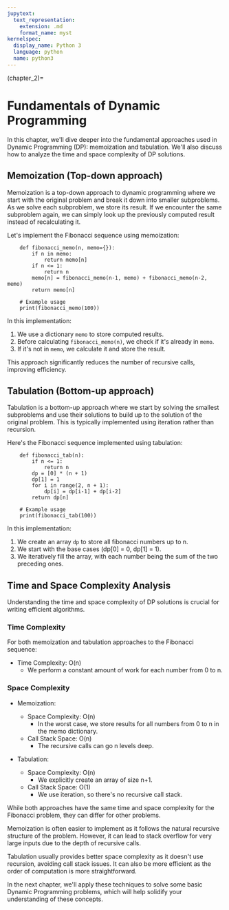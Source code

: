 ```yaml
---
jupytext:
  text_representation:
    extension: .md
    format_name: myst
kernelspec:
  display_name: Python 3
  language: python
  name: python3
---
```


(chapter_2)=

# Fundamentals of Dynamic Programming

In this chapter, we'll dive deeper into the fundamental approaches used in Dynamic Programming (DP): memoization and tabulation. We'll also discuss how to analyze the time and space complexity of DP solutions.

## Memoization (Top-down approach)

Memoization is a top-down approach to dynamic programming where we start with the original problem and break it down into smaller subproblems. As we solve each subproblem, we store its result. If we encounter the same subproblem again, we can simply look up the previously computed result instead of recalculating it.

Let's implement the Fibonacci sequence using memoization:

```{code-cell} python3
    def fibonacci_memo(n, memo={}):
        if n in memo:
            return memo[n]
        if n <= 1:
            return n
        memo[n] = fibonacci_memo(n-1, memo) + fibonacci_memo(n-2, memo)
        return memo[n]

    # Example usage
    print(fibonacci_memo(100))
```

In this implementation:
1. We use a dictionary `memo` to store computed results.
2. Before calculating `fibonacci_memo(n)`, we check if it's already in `memo`.
3. If it's not in `memo`, we calculate it and store the result.

This approach significantly reduces the number of recursive calls, improving efficiency.

## Tabulation (Bottom-up approach)

Tabulation is a bottom-up approach where we start by solving the smallest subproblems and use their solutions to build up to the solution of the original problem. This is typically implemented using iteration rather than recursion.

Here's the Fibonacci sequence implemented using tabulation:

```{code-cell} python3
    def fibonacci_tab(n):
        if n <= 1:
            return n
        dp = [0] * (n + 1)
        dp[1] = 1
        for i in range(2, n + 1):
            dp[i] = dp[i-1] + dp[i-2]
        return dp[n]

    # Example usage
    print(fibonacci_tab(100))
```

In this implementation:
1. We create an array `dp` to store all fibonacci numbers up to n.
2. We start with the base cases (dp[0] = 0, dp[1] = 1).
3. We iteratively fill the array, with each number being the sum of the two preceding ones.

## Time and Space Complexity Analysis

Understanding the time and space complexity of DP solutions is crucial for writing efficient algorithms.

### Time Complexity

For both memoization and tabulation approaches to the Fibonacci sequence:
- Time Complexity: O(n)
  - We perform a constant amount of work for each number from 0 to n.

### Space Complexity

- Memoization:
  - Space Complexity: O(n)
    - In the worst case, we store results for all numbers from 0 to n in the memo dictionary.
  - Call Stack Space: O(n)
    - The recursive calls can go n levels deep.

- Tabulation:
  - Space Complexity: O(n)
    - We explicitly create an array of size n+1.
  - Call Stack Space: O(1)
    - We use iteration, so there's no recursive call stack.

While both approaches have the same time and space complexity for the Fibonacci problem, they can differ for other problems. 

Memoization is often easier to implement as it follows the natural recursive structure of the problem. However, it can lead to stack overflow for very large inputs due to the depth of recursive calls.

Tabulation usually provides better space complexity as it doesn't use recursion, avoiding call stack issues. It can also be more efficient as the order of computation is more straightforward.

In the next chapter, we'll apply these techniques to solve some basic Dynamic Programming problems, which will help solidify your understanding of these concepts.